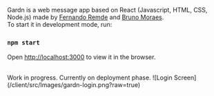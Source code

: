 Gardn is a web message app based on React (Javascript, HTML, CSS, Node.js) made by [Fernando Remde](https://www.github.com/Remde) and [Bruno Moraes](https://www.github.com/brunosdm). <br />To start it in development mode, run:

### `npm start`

Open [http://localhost:3000](http://localhost:3000) to view it in the browser.

<br />
Work in progress. Currently on deployment phase.
![Login Screen](/client/src/Images/gardn-login.png?raw=true)
